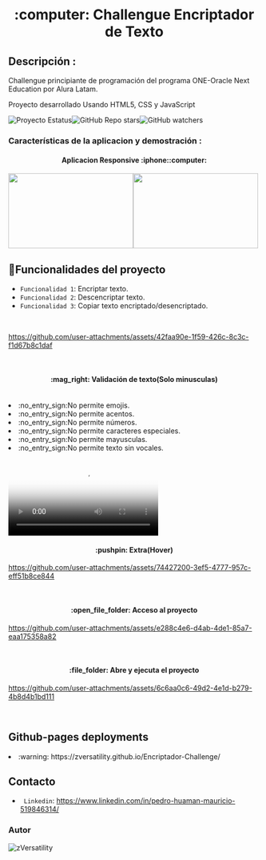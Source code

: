 <h1 align="Center"> :computer: Challengue Encriptador de Texto</h1>

<h2>Descripción :</h2>
<p>Challengue principiante de programación del programa ONE-Oracle Next Education por Alura Latam.</p>
 <p></p> Proyecto desarrollado Usando HTML5, CSS y JavaScript</p>
<div style="display:flex">
 <img alt="Proyecto Estatus" src="https://img.shields.io/badge/STATUS-FINALIZADO-blue">
 <img alt="GitHub Repo stars" src="https://img.shields.io/github/stars/zVersatility/Encriptador-Challenge"> 
 <img alt="GitHub watchers" src="https://img.shields.io/github/watchers/zVersatility/Encriptador-Challenge">
</div>
<h3>Características de la aplicacion y demostración : </h3> 
<h4 align="center">Aplicacion Responsive :iphone::computer:</h4>
<div  style="display:flex">
  <img width="250" height="150"  src="https://github.com/user-attachments/assets/f4a8dd67-ef59-4436-bda0-8146f403ce16">
  <img width="250" height="150"  src="https://github.com/user-attachments/assets/0484e13c-3e1f-4636-ba3f-40da638eeab9">
</div>


## :hammer:Funcionalidades del proyecto

- `Funcionalidad 1`: Encriptar texto.
- `Funcionalidad 2`: Descencriptar texto.
- `Funcionalidad 3`: Copiar texto encriptado/desencriptado.

<br>


https://github.com/user-attachments/assets/42faa90e-1f59-426c-8c3c-f1d67b8c1daf

<br>

<h4 align="center"> :mag_right: Validación de texto(Solo minusculas)</h4>

<br>

<li>:no_entry_sign:No permite emojis.</li>
<li>:no_entry_sign:No permite acentos.</li>
<li>:no_entry_sign:No permite números.</li>
<li>:no_entry_sign:No permite caracteres especiales.</li>
<li>:no_entry_sign:No permite mayusculas.</li>
<li>:no_entry_sign:No permite texto sin vocales.</li>
<br>

<video aling="center" src="https://github.com/user-attachments/assets/702e3243-df27-477d-8382-60730ed857a7" autoplay poster="posterimage.jpg">
  Tu navegador no admite el elemento <code>video</code>.
</video>
<br>
<h4 align="center"> :pushpin: Extra(Hover)</h4>

https://github.com/user-attachments/assets/74427200-3ef5-4777-957c-eff51b8ce844

<br>


<h4 align="center"> :open_file_folder: Acceso al proyecto </h4>

https://github.com/user-attachments/assets/e288c4e6-d4ab-4de1-85a7-eaa175358a82

<br>
<h4 align="center"> :file_folder: Abre y ejecuta el proyecto </h4>

https://github.com/user-attachments/assets/6c6aa0c6-49d2-4e1d-b279-4b8d4b1bd111

<br>

## Github-pages deployments
<li>  :warning: https://zversatility.github.io/Encriptador-Challenge/</li>



## Contacto
- ` Linkedin`: https://www.linkedin.com/in/pedro-huaman-mauricio-519846314/

<h3>Autor</h3>



![zVersatility](https://github.com/user-attachments/assets/42aa4f41-e243-4a48-b832-621e3f527d89)










   



